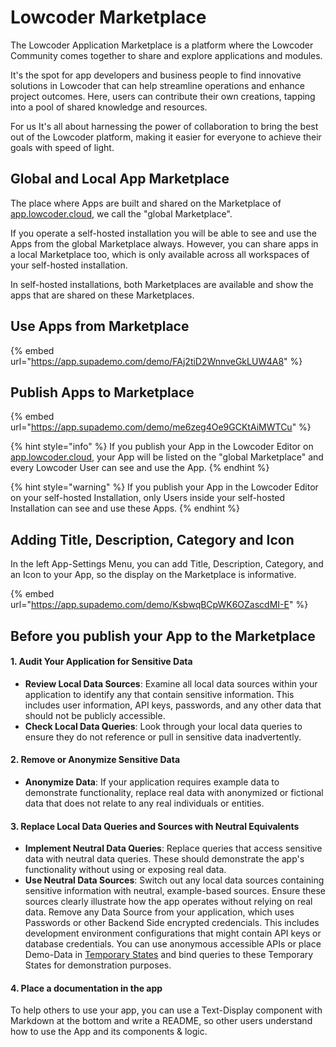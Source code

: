 # Lowcoder Marketplace

The Lowcoder Application Marketplace is a platform where the Lowcoder Community comes together to share and explore applications and modules.&#x20;

It's the spot for app developers and business people to find innovative solutions in Lowcoder that can help streamline operations and enhance project outcomes. Here, users can contribute their own creations, tapping into a pool of shared knowledge and resources.&#x20;

For us It's all about harnessing the power of collaboration to bring the best out of the Lowcoder platform, making it easier for everyone to achieve their goals with speed of light.

## Global and Local App Marketplace

The place where Apps are built and shared on the Marketplace of [app.lowcoder.cloud](https://app.lowcoder.cloud), we call the "global Marketplace".&#x20;

If you operate a self-hosted installation you will be able to see and use the Apps from the global Marketplace always. However, you can share apps in a local Marketplace too, which is only available across all workspaces of your self-hosted installation.

In self-hosted installations, both Marketplaces are available and show the apps that are shared on these Marketplaces.

## Use Apps from Marketplace

{% embed url="https://app.supademo.com/demo/FAj2tiD2WnnveGkLUW4A8" %}

## Publish Apps to Marketplace

{% embed url="https://app.supademo.com/demo/me6zeg4Oe9GCKtAiMWTCu" %}

{% hint style="info" %}
If you publish your App in the Lowcoder Editor on [app.lowcoder.cloud](https://app.lowcoder.cloud), your App will be listed on the "global Marketplace" and every Lowcoder User can see and use the App.
{% endhint %}

{% hint style="warning" %}
If you publish your App in the Lowcoder Editor on your self-hosted Installation, only Users inside your self-hosted Installation can see and use these Apps.
{% endhint %}

## Adding Title, Description, Category and Icon

In the left App-Settings Menu, you can add Title, Description, Category, and an Icon to your App, so the display on the Marketplace is informative.

{% embed url="https://app.supademo.com/demo/KsbwqBCpWK6OZascdMI-E" %}

## Before you publish your App to the Marketplace

#### 1. Audit Your Application for Sensitive Data

* **Review Local Data Sources**: Examine all local data sources within your application to identify any that contain sensitive information. This includes user information, API keys, passwords, and any other data that should not be publicly accessible.
* **Check Local Data Queries**: Look through your local data queries to ensure they do not reference or pull in sensitive data inadvertently.

#### 2. Remove or Anonymize Sensitive Data

* **Anonymize Data**: If your application requires example data to demonstrate functionality, replace real data with anonymized or fictional data that does not relate to any real individuals or entities.

#### 3. Replace Local Data Queries and Sources with Neutral Equivalents

* **Implement Neutral Data Queries**: Replace queries that access sensitive data with neutral data queries. These should demonstrate the app's functionality without using or exposing real data.
* **Use Neutral Data Sources**: Switch out any local data sources containing sensitive information with neutral, example-based sources. Ensure these sources clearly illustrate how the app operates without relying on real data. Remove any Data Source from your application, which uses Passwords or other Backend Side encrypted credencials. This includes development environment configurations that might contain API keys or database credentials. You can use anonymous accessible APIs or place Demo-Data in [Temporary States](../business-logic-in-apps/write-javascript/temporary-state.md) and bind queries to these Temporary States for demonstration purposes.

#### 4. Place a documentation in the app

To help others to use your app, you can use a Text-Display component with Markdown at the bottom and write a README, so other users understand how to use the App and its components & logic.
